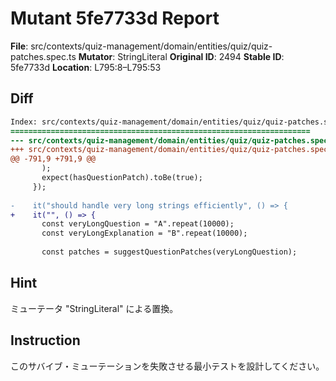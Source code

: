 # Mutant 5fe7733d Report

**File**: src/contexts/quiz-management/domain/entities/quiz/quiz-patches.spec.ts
**Mutator**: StringLiteral
**Original ID**: 2494
**Stable ID**: 5fe7733d
**Location**: L795:8–L795:53

## Diff

```diff
Index: src/contexts/quiz-management/domain/entities/quiz/quiz-patches.spec.ts
===================================================================
--- src/contexts/quiz-management/domain/entities/quiz/quiz-patches.spec.ts	original
+++ src/contexts/quiz-management/domain/entities/quiz/quiz-patches.spec.ts	mutated #2494
@@ -791,9 +791,9 @@
       );
       expect(hasQuestionPatch).toBe(true);
     });
 
-    it("should handle very long strings efficiently", () => {
+    it("", () => {
       const veryLongQuestion = "A".repeat(10000);
       const veryLongExplanation = "B".repeat(10000);
 
       const patches = suggestQuestionPatches(veryLongQuestion);
```

## Hint

ミューテータ "StringLiteral" による置換。

## Instruction

このサバイブ・ミューテーションを失敗させる最小テストを設計してください。
